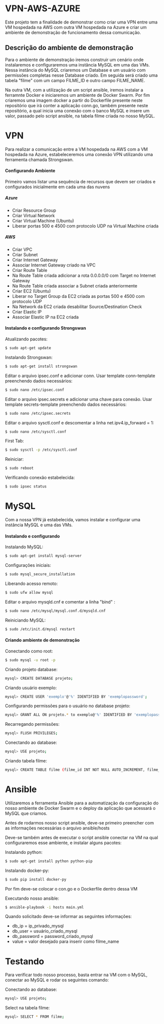 # VPN-AWS-AZURE
 
 Este projeto tem a finalidade de demonstrar como criar uma VPN entre uma VM hospedada na AWS com outra VM hospedada na Azure e criar um ambiente de demonstração de funcionamento dessa comunicação.

## Descrição do ambiente de demonstração

 Para o ambiente de demonstração iremos construir um cenário onde instalaremos e configuraremos uma instância MySQL em uma das VMs. Nessa instância do MySQL criaremos um Database e um usuário com permissões completas nesse Database criado. Em seguida será criado uma tabela "filme" com um campo FILME_ID e outro campo FILME_NAME.
 
 Na outra VM, com a utilização de um script ansible, iremos instalar a ferramnte Docker e iniciaremos um ambiente de Docker Swarm. Por fim criaremos uma imagem docker a partir do Dockerfile presente neste repositório que irá conter a aplicação conn.go, também presente neste repositório, a qual inicia uma conexão com o banco MySQL e insere um valor, passado pelo script ansible, na tabela filme criada no nosso MySQL.  
 
# VPN

Para realizar a comunicação entre a VM hospedada na AWS com a VM hospedada na Azure, estabeleceremos uma conexão VPN utilizando uma ferramenta chamada Strongswan.

#### Configurando Ambiente

Primeiro vamos listar uma sequência de recursos que devem ser criados e configurados inicialmente em cada uma das nuvens

##### Azure

 - Criar Resource Group
 - Criar Virtual Network
 - Criar Virtual Machine (Ubuntu)
 - Liberar portas 500 e 4500 com protocolo UDP na Virtual Machine criada

##### AWS

 - Criar VPC
 - Criar Subnet
 - Criar Internet Gateway
 - Associar Internet Gateway criado na VPC
 - Criar Route Table
 - Na Route Table criada adicionar a rota 0.0.0.0/0 com Target no Internet Gateway
 - Na Route Table criada associar a Subnet criada anteriormente
 - Criar EC2 (Ubuntu)
 - Liberar no Target Group da EC2 criada as portas 500 e 4500 com protocolo UDP
 - Na Network da EC2 criada desabilitar Source/Destination Check
 - Criar Elastic IP
 - Associar Elastic IP na EC2 criada

#### Instalando e configurando Strongswan

Atualizando pacotes:
```sh
$ sudo apt-get update
```

Instalando Strongswan:
```sh
$ sudo apt-get install strongswan
```

Editar o arquivo ipsec.conf e adicionar conn. Usar template conn-template preenchendo dados necessários:
```sh
$ sudo nano /etc/ipsec.conf
```

Editar o arquivo ipsec.secrets e adicionar uma chave para conexão. Usar template secrets-template preenchendo dados necessários:
```sh
$ sudo nano /etc/ipsec.secrets
```

Editar o arquivo sysctl.conf e descomentar a linha net.ipv4.ip_forward = 1:
```sh
$ sudo nano /etc/sysctl.conf
```

First Tab:
```sh
$ sudo sysctl -p /etc/sysctl.conf
```

Reiniciar:
```sh
$ sudo reboot
```

Verificando conexão estabelecida:
```sh
$ sudo ipsec status
```
# MySQL

Com a nossa VPN já estabelecida, vamos instalar e configurar uma instância MySQL e uma das VMs.

#### Instalando e configurando

Instalando MySQL:
```sh
$ sudo apt-get install mysql-server
```

Configurações iniciais:
```sh
$ sudo mysql_secure_installation
```

Liberando acesso remoto:
```sh
$ sudo ufw allow mysql
```

Editar o arquivo mysqld.cnf e comentar a linha "bind"  :
```sh
$ sudo nano /etc/mysql/mysql.conf.d/mysqld.cnf
```

Reiniciando MySQL:
```sh
$ sudo /etc/init.d/mysql restart
```
#### Criando ambiente de demonstração

Conectando como root:
```sh
$ sudo mysql -u root -p
```

Criando projeto database:
```sh
mysql> CREATE DATABASE projeto;
```

Criando usuário exemplo:
```sh
mysql> CREATE USER 'exemplo'@'%' IDENTIFIED BY 'exemplopassword';
```

Configurando permissões para o usuário no database projeto:
```sh
mysql> GRANT ALL ON projeto.* to exemplo@'%' IDENTIFIED BY 'exemplopassword' WITH GRANT OPTION;
```

Recarregando permissões:
```sh
mysql> FLUSH PRIVILEGES;
```

Conectando ao database:
```sh
mysql> USE projeto;
```

Criando tabela filme:
```sh
mysql> CREATE TABLE filme (filme_id INT NOT NULL AUTO_INCREMENT, filme_name VARCHAR(50 NOT NULL, PRIMARY KEY (filme_id));
```
# Ansible

Utilizaremos a ferramenta Ansible para a automatização da configuração do nosso ambiente de Docker Swarm e o deploy da aplicação que acessará o MySQL que criamos.

Antes de rodarmos nosso script ansible, deve-se primeiro preencher com as informações necessárias o arquivo ansible/hosts

Deve-se também antes de executar o script ansible conectar na VM na qual configuraremos esse ambiente, e instalar alguns pacotes:

Instalando python:
```sh
$ sudo apt-get install python python-pip
```

Instalando docker-py:
```sh
$ sudo pip install docker-py
```

Por fim deve-se colocar o con.go e o Dockerfile dentro dessa VM

Executando nosso ansible:
```sh
$ ansible-playbook -i hosts main.yml
```

Quando solicitado deve-se informar as seguintes informações:
 - db_ip = ip_privado_mysql
 - db_user = usuário_criado_mysql
 - db_password = password_criado_mysql
 - value = valor desejado para inserir como filme_name

# Testando

Para verificar todo nosso processo, basta entrar na VM com o MySQL, conectar ao MySQL e rodar os seguintes comando:

Conectando ao database:
```sh
mysql> USE projeto;
```

Select na tabela filme:
```sh
mysql> SELECT * FROM filme;
```
